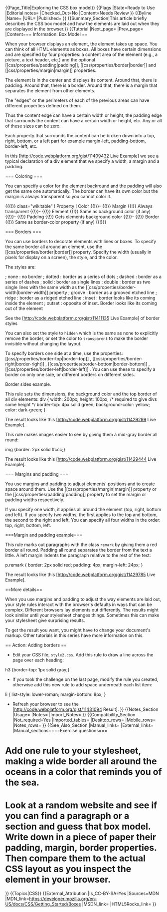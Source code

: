 {{Page_Title|Exploring the CSS box model}}
{{Flags
|State=Ready to Use
|Editorial notes=
|Checked_Out=No
|Content=Needs Review
}}
{{Byline
|Name=
|URL=
|Published=
}}
{{Summary_Section|This article briefly describes the CSS box model and how the elements are laid out when they are displayed in the browser.}}
{{Tutorial
|Next_page=
|Prev_page=
|Content=== Information: Box Model ==
 
When your browser displays an element, the element takes up space. You can think of all HTML elements as boxes. All boxes have  certain dimensions and are specified by four properties: a content area of the element (e.g., a picture, a  text header, etc.) and the optional [[css/properties/padding|padding]], [[css/properties/border|border]] and [[css/properties/margin|margin]] properties.

The element is in the center and displays its content. Around that, there is padding. Around that, there is a border. Around that, there is a margin that separates the element from other elements.

The "edges" or the perimeters of each of the previous areas can have different properties defined on them.

Thus the content edge can have a certain width or height, the padding edge that surrounds the content can have a certain width or height, etc. Any or all of these sizes can be zero.

Each property that surrounds the content can be broken down into a top, right, bottom, or a left part for example margin-left, padding-bottom, border-left, etc.

In this [http://code.webplatform.org/gist/11409432 Live Example] we see a typical declaration of a div element that we specify a width, a margin and a padding. 
 
=== Coloring ===

You can specify a color for the element backround and the padding will also get the same one automatically. The border can have its own color but the margin is always transparent so you cannot color it.


{{{!}} class="wikitable"
! Property
! Color
{{!}}-
{{!}} Margin 
{{!}} Always transparent
{{!}}-
{{!}} Element 
{{!}} Same as background color (if any)
{{!}}-
{{!}} Padding 
{{!}} Gets elements background color
{{!}}-
{{!}} Border
{{!}} Same as border-color property (if any)
{{!}}}

=== Borders ===
 
You can use borders to decorate elements with lines or boxes. To specify the same border all around an element, use the [[css/properties/border|border]] property. Specify the width (usually in pixels for display on a screen), the style, and the color.

The styles are:

; none
: no border
; dotted
: border as a series of dots
; dashed
: border as a series of dashes
; solid
: border as single lines
; double
: border as two single lines with the same width as the [[css/properties/border-width|border-width]] property
; groove
: border as a grooved etched line
; ridge
: border as a ridged etched line
; inset
: border looks like its coming inside the element
; outset
: opposite of inset. Border looks like its coming out of the element 

See the [http://code.webplatform.org/gist/11411135 Live Example] of border styles

You can also set the style to <code>hidden</code> which is the same as none to explicitly remove the border, or set the color to <code>transparent</code> to make the border invisible without changing the layout.

To specify borders one side at a time, use the properties: [[css/properties/border-top|border-top]] ,  [[css/properties/border-right|border-right]] , [[css/properties/border-bottom|border-bottom]] ,  [[css/properties/border-left|border-left]] . You can use these to specify a border on only one side, or different borders on different sides.

<p>Border sides example.</p>
This rule sets the dimensions, the background color and the top border of all div elements:

<syntaxhighlight lang="css">
 div {
        width: 200px;
	height: 100px;   /* required to give divs some height */
	border-top: 4px solid green; 
        background-color: yellow;
        color: dark-green;
}     
</syntaxhighlight>
 
The result looks like this [http://code.webplatform.org/gist/11429299 Live Example].

This rule makes images easier to see by giving them a mid-gray border all round:

<syntaxhighlight lang="css">
img {border: 2px solid #ccc;}
</syntaxhighlight>
  
The result looks like this [http://code.webplatform.org/gist/11429444 Live Example].
   
=== Margins and padding ===
 
You use margins and padding to adjust elements' positions and to create space around them. Use the [[css/properties/margin|margin]] property or the [[css/properties/padding|padding]] property to set the margin or padding widths respectively.

If you specify one width, it applies all around the element (top, right, bottom and left). If you specify two widths, the first applies to the top and bottom, the second to the right and left. You can specify all four widths in the order: top, right, bottom, left.

===Margin and padding example===

This rule marks out paragraphs with the class <code>remark</code> by giving them a red border all round. Padding all round separates the border from the text a little. A left margin indents the paragraph relative to the rest of the text:

<syntaxhighlight lang="css">p.remark {
  border: 2px solid red;
  padding: 4px;
  margin-left: 24px;
}</syntaxhighlight>
 
The result looks like this [http://code.webplatform.org/gist/11429785 Live Example].

==More details== 

When you use margins and padding to adjust the way elements are laid out, your style rules interact with the browser's defaults in ways that can be complex. Different browsers lay elements out differently. The results might look similar until your stylesheet changes things. Sometimes this can make your stylesheet give surprising results.

To get the result you want, you might have to change your document's markup. Other tutorials in this series have more information on this.
  
== Action: Adding borders ==
 
* <p>Edit your CSS file, <code>style2.css</code>. Add this rule to draw a line across the page over each heading:</p>

<syntaxhighlight lang="css">h3 {border-top: 1px solid gray;}</syntaxhighlight>
*  <p>If you took the challenge on the last page, modify the rule you created, otherwise add this new rule to add space underneath each list item:</p>
 
<syntaxhighlight lang="css">li {
  list-style: lower-roman;
  margin-bottom: 8px;
}</syntaxhighlight>

*  Refresh your browser to see the [http://code.webplatform.org/gist/11431094 Result].
}}
{{Notes_Section
|Usage=
|Notes=
|Import_Notes=
}}
{{Compatibility_Section
|Not_required=Yes
|Imported_tables=
|Desktop_rows=
|Mobile_rows=
|Notes_rows=
}}
{{See_Also_Section
|Manual_links=
|External_links=
|Manual_sections====Exercise questions===

# Add one rule to your stylesheet, making a wide border all around the oceans in a color that reminds you of the sea.
# Look at a random website and see if you can find a paragraph or a section and guess that box model. Write down in a piece of paper their padding, margin, border properties. Then compare them to the actual CSS layout as you inspect the element in your browser.
}}
{{Topics|CSS}}
{{External_Attribution
|Is_CC-BY-SA=Yes
|Sources=MDN
|MDN_link=https://developer.mozilla.org/en-US/docs/CSS/Getting_Started/Boxes
|MSDN_link=
|HTML5Rocks_link=
}}